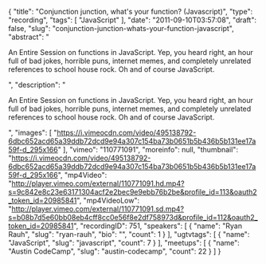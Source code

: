 {
  "title": "Conjunction junction, what's your function? (Javascript)",
  "type": "recording",
  "tags": [
    "JavaScript"
  ],
  "date": "2011-09-10T03:57:08",
  "draft": false,
  "slug": "conjunction-junction-whats-your-function-javascript",
  "abstract": "<p>An Entire Session on functions in JavaScript. Yep, you heard right, an hour full of bad jokes, horrible puns, internet memes, and completely unrelated references to school house rock. Oh and of course JavaScript.</p>",
  "description": "<p>An Entire Session on functions in JavaScript. Yep, you heard right, an hour full of bad jokes, horrible puns, internet memes, and completely unrelated references to school house rock. Oh and of course JavaScript.</p>",
  "images": [
    "https://i.vimeocdn.com/video/495138792-6dbc652acd65a39ddb72dcd9e94a307c154ba73b0651b5b436b5b131ee17a59f-d_295x166"
  ],
  "vimeo": "110771091",
  "moreinfo": null,
  "thumbnail": "https://i.vimeocdn.com/video/495138792-6dbc652acd65a39ddb72dcd9e94a307c154ba73b0651b5b436b5b131ee17a59f-d_295x166",
  "mp4Video": "http://player.vimeo.com/external/110771091.hd.mp4?s=9c842e8c23e63171304acf2e2bec9e9ebb76b2be&profile_id=113&oauth2_token_id=20985841",
  "mp4VideoLow": "http://player.vimeo.com/external/110771091.sd.mp4?s=b08b7d5e60bb08eb4cff8cc0e56f8e2df758973d&profile_id=112&oauth2_token_id=20985841",
  "recordingID": 751,
  "speakers": [
    {
      "name": "Ryan Rauh",
      "slug": "ryan-rauh",
      "bio": "",
      "count": 1
    }
  ],
  "ugtvtags": [
    {
      "name": "JavaScript",
      "slug": "javascript",
      "count": 7
    }
  ],
  "meetups": [
    {
      "name": "Austin CodeCamp",
      "slug": "austin-codecamp",
      "count": 22
    }
  ]
}